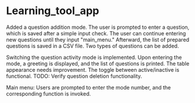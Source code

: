 # Learning_tool_app
Added a question addition mode. The user is prompted to enter a question, which is saved after a simple input check. The user can continue entering new questions until they input "main_menu." Afterward, the list of prepared questions is saved in a CSV file. Two types of questions can be added.

Switching the question activity mode is implemented. Upon entering the mode, a greeting is displayed, and the list of questions is printed. The table appearance needs improvement. The toggle between active/inactive is functional. TODO: Verify question deletion functionality.

Main menu: Users are prompted to enter the mode number, and the corresponding function is invoked.
